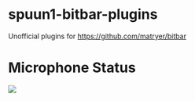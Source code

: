 # spuun1-bitbar-plugins
Unofficial plugins for https://github.com/matryer/bitbar 

<h1>Microphone Status</h1>
<img src="http://i.imgur.com/abiuSup.png"/>
